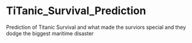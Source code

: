 # TiTanic_Survival_Prediction
Prediction of Titanic Survival and what made the surviors special and they dodge the biggest maritime disaster 
